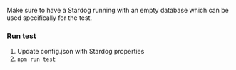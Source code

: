 Make sure to have a Stardog running with an empty database which can be used specifically for the test.

### Run test

1)  Update config.json with Stardog properties
2) `npm run test`